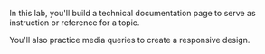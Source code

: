 In this lab, you'll build a technical documentation page to serve as instruction or reference for a topic.

You'll also practice media queries to create a responsive design.